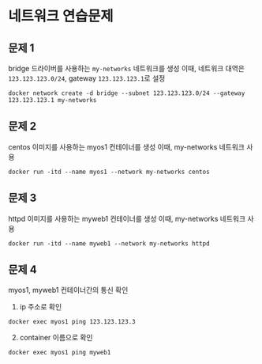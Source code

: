 # 네트워크 연습문제

## 문제 1
bridge 드라이버를 사용하는 `my-networks` 네트워크를 생성
이때, 네트워크 대역은 `123.123.123.0/24`, gateway `123.123.123.1`로 설정
```
docker network create -d bridge --subnet 123.123.123.0/24 --gateway 123.123.123.1 my-networks
```

## 문제 2
centos 이미지를 사용하는 myos1 컨테이너를 생성
이때, my-networks 네트워크 사용
```
docker run -itd --name myos1 --network my-networks centos
```
## 문제 3
httpd 이미지를 사용하는 myweb1 컨테이너를 생성
이때, my-networks 네트워크 사용
```
docker run -itd --name myweb1 --network my-networks httpd
```
## 문제 4
myos1, myweb1 컨테이너간의 통신 확인
1. ip 주소로 확인
```
docker exec myos1 ping 123.123.123.3
```
2. container 이름으로 확인
```
docker exec myos1 ping myweb1
```